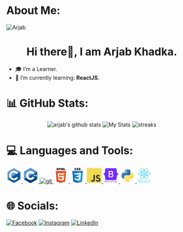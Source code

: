 # About Me:
<p align="left"> <img src="https://komarev.com/ghpvc/?username=arjab93&color=orange" alt="Arjab" /> </p>
<h1 align="center">Hi there👋, I am Arjab Khadka. </h1>

- 🎓 I’m a Learner.
- 🌱 I’m currently learning: **ReactJS.**

# 📊 GitHub Stats:

<p align="center">
   <img align="center" src="https://github-readme-stats.vercel.app/api/top-langs/?username=arjab93&layout=compact&langs_count=8&theme=dark" alt="arjab's github stats" />
  <img align="center" src="http://github-profile-summary-cards.vercel.app/api/cards/stats?username=arjab93&theme=github_dark" alt="My Stats" /> 
  <img align="center" src="https://github-readme-streak-stats.herokuapp.com/?user=arjab93&&theme=github_dark" alt="streaks" />
</p>

# 💻 Languages and Tools:

<p>  
    <a href="https://www.cprogramming.com/" target="_blank"> 
        <img src="https://raw.githubusercontent.com/devicons/devicon/master/icons/c/c-original.svg" alt="c" width="40" height="40"/> 
    </a> 
    <a href="https://www.w3schools.com/cpp/" target="_blank">
        <img src="https://raw.githubusercontent.com/devicons/devicon/master/icons/cplusplus/cplusplus-original.svg" alt="cplusplus" width="40" height="40"/> 
    </a>  
    <a href="https://git-scm.com/" target="_blank">
        <img src="https://www.vectorlogo.zone/logos/git-scm/git-scm-icon.svg" alt="git" width="40" height="40"/>
    </a>
    <a href="https://www.w3.org/html/" target="_blank">
        <img src="https://raw.githubusercontent.com/devicons/devicon/master/icons/html5/html5-original-wordmark.svg" alt="html5" width="40" height="40"/>
    </a> 
    <a href="https://www.w3schools.com/css/" target="_blank">
        <img src="https://raw.githubusercontent.com/devicons/devicon/master/icons/css3/css3-original-wordmark.svg" alt="css3" width="40" height="40"/>
    </a>
    <a href="https://developer.mozilla.org/en-US/docs/Web/JavaScript" target="_blank"> 
        <img src="https://raw.githubusercontent.com/devicons/devicon/master/icons/javascript/javascript-original.svg" alt="javascript" width="40" height="40"/> 
    </a>
    <a href="https://getbootstrap.com" target="_blank">
    <img src="https://raw.githubusercontent.com/devicons/devicon/master/icons/bootstrap/bootstrap-plain-wordmark.svg" alt="bootstrap" width="40" height="40"/>
    </a>
    <a href="https://www.python.org" target="_blank"> 
        <img src="https://raw.githubusercontent.com/devicons/devicon/master/icons/python/python-original.svg" alt="python" width="40" height="40"/> 
    </a>
    <a href="https://reactjs.org/" target="_blank"> 
        <img src="https://raw.githubusercontent.com/devicons/devicon/master/icons/react/react-original-wordmark.svg" alt="react" width="40" height="40"/> 
    </a>
</p>

# 🌐 Socials:
  
  [![Facebook](https://img.shields.io/badge/Facebook-%231877F2.svg?logo=Facebook&logoColor=white)](https://www.facebook.com/arjab.khadka.93)
  [![Instagram](https://img.shields.io/badge/Instagram-%23E4405F.svg?logo=Instagram&logoColor=white)](https://www.instagram.com/rzab_93/)
  [![LinkedIn](https://img.shields.io/badge/LinkedIn-%230077B5.svg?logo=linkedin&logoColor=white)](https://www.linkedin.com/in/arjab-khadka-a2b68819a/)
